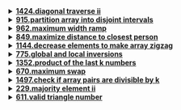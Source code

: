 <details>
  <summary><strong><a href="https://leetcode.com/problems/diagonal-traverse-ii/"> 1424.diagonal traverse ii </a></strong></summary>

```cpp
class Solution {
public:
    vector<int> findDiagonalOrder(vector<vector<int>>& nums) {
        vector <int> result;
        queue <pair <int, int>> q;
        q.push({0, 0});

        while (!q.empty()){
            auto p = q.front();
            q.pop();
            result.push_back(nums[p.first][p.second]);

            if (p.second == 0 && p.first + 1 < nums.size())
                q.push({p.first + 1, 0});
            
            if (p.second + 1 < nums[p.first].size())
                q.push({p.first, p.second + 1});
            
        }
        return result;    
    }
};
```

</details>

<details>
  <summary><strong><a href = "https://leetcode.com/problems/partition-array-into-disjoint-intervals/">915.partition array into disjoint intervals</a></strong></summary>

```cpp
class Solution {
public:
    int partitionDisjoint(vector<int>& nums) {
        int* maxLeft = new int[nums.size()];
        int* minRight = new int[nums.size()];

        maxLeft[0] = nums[0];
        minRight[nums.size()-1] = nums[nums.size() - 1];

        for(int i = 1; i < nums.size(); i++){
            maxLeft[i] = max(nums[i], maxLeft[i-1]);
            minRight[nums.size()-i-1] = min(nums[nums.size()-i-1], minRight[nums.size()-i]);
        }
        
        for(int i = 0; i < nums.size(); i++)
            if(maxLeft[i] <= minRight[i+1])
                return i+1;

        delete[] maxLeft;
        delete[] minRight;

        return -1;
    }
};
```

</details>

<details>
  <summary><strong><a href = "https://leetcode.com/problems/maximum-width-ramp/">962.maximum width ramp</a></strong></summary>

```cpp
// Solution 1; time limit exceed
class Solution {
public:
    int maxWidthRamp(vector<int>& nums) {
        int n = nums.size();
        int ans = 0;

        for(int i = 0; i < n; i++)
            for(int j = i + 1; j < n; j++)
                if(nums[i] <= nums[j])
                    ans = max(ans, j-i);
        
        return ans;
    }
};

// Solution 2: 
class Solution {
public:
    int maxWidthRamp(vector<int>& nums) {
        stack <int> stk; 
        int n = nums.size();

        for(int i = 0; i < n; i++)
            if(stk.empty() || nums[stk.top()] > nums[i])
                stk.push(i);
        

        int best = 0;
        for(int j = n-1; j >= 0; j--){
            while(!stk.empty() && nums[stk.top()] <= nums[j]){
                int i = stk.top();
                stk.pop();
                best = max(best, j-i);
            }
        }
        return best;
    }
};
```

</details>

<details>
  <summary><strong><a href = "https://leetcode.com/problems/maximize-distance-to-closest-person/">849.maximize distance to closest person</a></strong></summary>

```cpp
class Solution {
public:
    int maxDistToClosest(vector<int>& seats) {
        int n = seats.size();
        int maxDistance = 0;
        int left = -1;
        int right = 0;

        for (int i = 0; i < n; ++i) {
            if (seats[i] == 1) 
                left = i;
            else {
                while ((right < n && seats[right] == 0) || right < i) 
                    ++right;
                

                int leftDistance = left == -1 ? n : i - left;
                int rightDistance = right == n ? n : right - i;
                int distance = std::min(leftDistance, rightDistance);
                maxDistance = std::max(maxDistance, distance);
            }
        }

        return maxDistance;
    }
};
```

</details>

<details>
  <summary><strong><a href = "https://leetcode.com/problems/decrease-elements-to-make-array-zigzag/">1144.decrease elements to make array zigzag</a></strong></summary>

```cpp
class Solution {
public:
    int movesToMakeZigzag(vector<int>& nums) {
        int oddCount = 0, evenCount = 0;
        
        if(nums.size() <= 1) 
            return 0;

        // Odd indices
        for(int i = 1; i < nums.size(); i+=2){
            if (i == nums.size() - 1){
                if(nums[i-1] <= nums[i])  oddCount += nums[i] - nums[i-1] + 1;
            }
            else{
                if(nums[i-1] <= nums[i] || nums[i+1] <= nums[i])  oddCount += nums[i] - (min(nums[i-1], nums[i+1]) - 1);
            }
        }

        // even indices
        for (int i = 0; i < nums.size(); i+=2){
            if (i == 0){
                if (nums[i] >= nums[i+1]) evenCount += nums[i] - (nums[i+1] - 1);
            }
            else if(i == nums.size() - 1){
                if (nums[i-1] <= nums[i])  evenCount += nums[i] - (nums[i-1] - 1);
            }
            else{
                if (nums[i-1] <= nums[i] || nums[i+1] <= nums[i])
                    evenCount += nums[i] - (min(nums[i-1], nums[i+1]) - 1);
        }
        return min(oddCount, evenCount);
    }
};
```
</details>

<details>
  <summary><strong><a href = "https://leetcode.com/problems/global-and-local-inversions/">775.global and local inversions</a></strong></summary>

```cpp
class Solution {
public:
    bool isIdealPermutation(vector<int>& nums) {
        int maxx = -1;
        for(int i = 0; i < nums.size()-2; i++){
            maxx = max(nums[i], maxx);
            if (maxx > nums[i+2])
                return false;
        }
        return true;
    }
};
```
</details>

<details>
  <summary><strong><a href = "https://leetcode.com/problems/product-of-the-last-k-numbers/">1352.product of the last k numbers</a></strong></summary>

```cpp
class ProductOfNumbers {
private:
    vector <int> products;
    int product;
public:
    ProductOfNumbers() {
        products.clear();
        product = 1;
    }
    
    void add(int num) {
        if(num){
            product *= num;
            products.push_back(product);
        }
        else{
            products.clear();
            product = 1;
        }
    }
    
    int getProduct(int k) {
        if(products.size() < k)
            return 0;
        else if(k == products.size())
            return product;
        else
            return static_cast<int>(products.back() / products[products.size() - 1 - k]);
    }
};
```

</details>

<details>
  <summary><strong><a href = "https://leetcode.com/problems/maximum-swap/">670.maximum swap</a></strong></summary>

```cpp
/* 
Approach: Swap from the right to the left to scan the digits from right to left, while keeping track of the current maximum.
Whenever we find a new digit that smaller than the maximum, we update the the maximum by swapping it with the found smaller one. 
The target is to put the greater digit towards the left of the digit.
*/

/*
 3  0
 l  r
 v  v
72636
    ^
    max

to swap left and right in a constant time: (convert 72636 to 76632)
72636 - 2000 + 6000 - 6 + 2
num   - (l-r)*10^3  +(l - r)*10^0
num - (l - r)*(10^3 - 10^0)
*/

class Solution {
public:
    int maximumSwap(int num) {
        int max_digit = -1, max_loc = -1, l_digit = -1, l_loc, r_digit, r_loc;
        // move one location every time from right to left
        for(int loc = 0, n = num; n; n /= 10, loc++){
            int curr_digit = n % 10;
            if (curr_digit > max_digit){
                max_digit = curr_digit;
                max_loc = loc;
            } 
            else if (curr_digit < max_digit){
                l_digit = curr_digit;
                l_loc = loc;
                r_digit = max_digit;
                r_loc = max_loc;
            }
        }

        if (l_digit == -1)
            return num;
        else 
            return num - (l_digit - r_digit) * (int)(pow(10, l_loc) - pow(10, r_loc));
    }
};
```
</details>

<details>
  <summary><strong><a href = "https://leetcode.com/problems/check-if-array-pairs-are-divisible-by-k/">1497.check if array pairs are divisible by k</a></strong></summary>

```cpp
class Solution {
public:
    bool canArrange(vector<int>& arr, int k) {
        unordered_map<int, int> remainders;  // to store the remainder of each element
        for(auto a: arr) 
            remainders[(a % k + k) % k] ++;

        if (remainders[0] % 2 == 1)
            return false;

        for(int i = 1; i < k; i++)
            if (remainders[i] != remainders[k - i])
                return false;

        return true;           
    }
};
```
</details>

<details>
  <summary><strong><a href = "https://leetcode.com/problems/majority-element-ii/">229.majority element ii</a></strong></summary>

```cpp
class Solution {
public:
    vector<int> majorityElement(vector<int>& nums) {
        vector <int> result;
        unordered_map <int, int> countMap;
        int threshold = nums.size() / 3;

        for(int num: nums){
            countMap[num]++;
            if(countMap[num] > threshold && find(result.begin(), result.end(), num) == result.end())
                result.push_back(num);
        }
        return result;
    }
};
```
</details>

<details>
  <summary><strong><a href = "https://leetcode.com/problems/valid-triangle-number/">611.valid triangle number</a></strong></summary>

```cpp
// First solution; time complexity = O(n^3); time limit exceed
class Solution {
public:
    int triangleNumber(vector<int>& nums) {
        int ans = 0;
        for(int i = 0; i < nums.size(); i++){
            for(int j = i+1; j < nums.size(); j++){
                for(int k = j+1; k < nums.size(); k++){
                    if(nums[i] + nums[j] > nums[k] && 
                    nums[i] + nums[k] > nums[j] &&
                    nums[j] + nums[k] > nums[i])
                        ans += 1;
                }
            }
        }
        return ans;
    }
};

// Optimized solution; time complexity = O(n^2)
class Solution {
public:
    int triangleNumber(vector<int>& nums) {
        sort(nums.begin(), nums.end());
        int ans = 0;
        for(int a = nums.size()-1; a > 0; a--){
            int b = 0;
            int c = a - 1;
            while(b < c){
                if(nums[b] + nums[c] > nums[a]){  // valid triangle
                    ans += c - b;
                    c -= 1;
                }
                else{  // not valid triangle; larger values are needed; move b to b+1
                    b += 1;
                }
            }
        }
        return ans;
    }
};
```
</details>